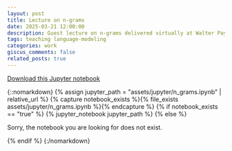 ```yaml
---
layout: post
title: Lecture on n-grams
date: 2025-03-21 12:00:00
description: Guest lecture on n-grams delivered virtually at Walter Payton College Prepatory High School in Chicago, IL.
tags: teaching language-modeling
categories: work
giscus_comments: false
related_posts: true
---
```


<a href="{{ '/assets/downloads/n_grams.ipynb' | relative_url }}" download="n_grams.ipynb">Download this Jupyter notebook</a>

{::nomarkdown}
{% assign jupyter_path = "assets/jupyter/n_grams.ipynb" | relative_url %}
{% capture notebook_exists %}{% file_exists assets/jupyter/n_grams.ipynb %}{% endcapture %}
{% if notebook_exists == "true" %}
{% jupyter_notebook jupyter_path %}
{% else %}

<p>Sorry, the notebook you are looking for does not exist.</p>
{% endif %}
{:/nomarkdown}
